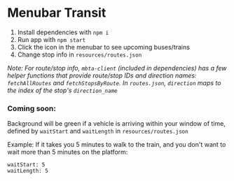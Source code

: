 # Menubar Transit

1. Install dependencies with `npm i`
2. Run app with `npm start`
3. Click the icon in the menubar to see upcoming buses/trains
4. Change stop info in `resources/routes.json`

_Note: For route/stop info, `mbta-client` (included in dependencies) has a few helper functions that provide route/stop IDs and direction names: `fetchAllRoutes` and `fetchStopsByRoute`. In `routes.json`, `direction` maps to the index of the stop's `direction_name`_

### Coming soon:

Background will be green if a vehicle is arriving within your window of time, defined by `waitStart` and `waitLength` in `resources/routes.json`

Example: If it takes you 5 minutes to walk to the train, and you don't want to wait more than 5 minutes on the platform:

```
waitStart: 5
waitLength: 5
```
